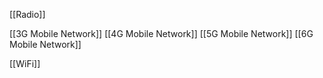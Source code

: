 [[Radio]]

[[3G Mobile Network]]
[[4G Mobile Network]]
[[5G Mobile Network]]
[[6G Mobile Network]]

[[WiFi]]